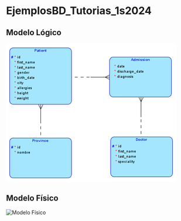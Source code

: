 # EjemplosBD_Tutorias_1s2024

## Modelo Lógico
<img title="Modelo Lógico" alt="Modelo Lógico" src="./Logico.png">

## Modelo Físico
<img title="Modelo Físico" alt="Modelo Físico" src="./Físico.png">